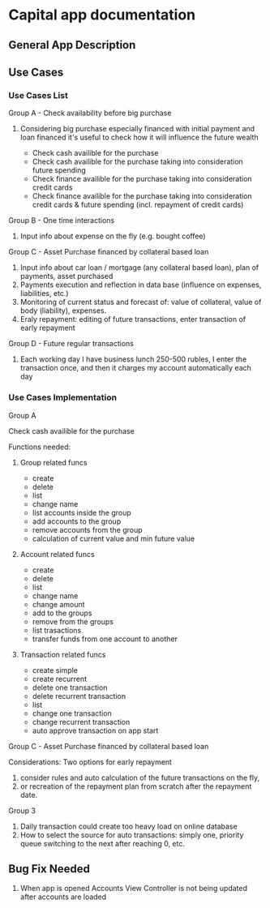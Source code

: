 
# Capital app documentation

## General App Description


## Use Cases

### Use Cases List

Group A - Check availability before big purchase

1. Considering big purchase especially financed with initial payment and loan financed it's useful to check how it will influence the future wealth

    - Check cash availible for the purchase
    - Check cash availible for the purchase taking into consideration future spending
    - Check finance availible for the purchase taking into consideration credit cards
    - Check finance availible for the purchase taking into consideration credit cards & future spending (incl. repayment of credit cards)  

Group B - One time interactions
1. Input info about expense on the fly (e.g. bought coffee)

Group C - Asset Purchase financed by collateral based loan
1. Input info about car loan / mortgage (any collateral based loan), plan of payments, asset purchased
2. Payments execution and reflection in data base (influence on expenses, liabilities, etc.)
3. Monitoring of current status and forecast of: value of collateral, value of body (liability), expenses. 
4. Eraly repayment: editing of future transactions, enter transaction of early repayment

Group D - Future regular transactions
1. Each working day I have business lunch 250-500 rubles, I enter the transaction once, and then it charges my account automatically each day

### Use Cases Implementation

Group A

Check cash availible for the purchase

Functions needed:

1. Group related funcs
    - create
    - delete
    - list
    - change name
    - list accounts inside the group
    - add accounts to the group
    - remove accounts from the group
    - calculation of current value and min future value

2. Account related funcs
    - create
    - delete
    - list
    - change name
    - change amount
    - add to the groups
    - remove from the groups
    - list trasactions
    - transfer funds from one account to another

3. Transaction related funcs
    - create simple
    - create recurrent
    - delete one transaction
    - delete recurrent transaction
    - list
    - change one transaction
    - change recurrent transaction
    - auto approve transaction on app start

Group C - Asset Purchase financed by collateral based loan

Considerations:
Two options for early repayment 
1. consider rules and auto calculation of the future transactions on the fly, 
2. or recreation of the repayment plan from scratch after the repayment date.

Group 3
1. Daily transaction could create too heavy load on online database
2. How to select the source for auto transactions: simply one, priority queue switching to the next after reaching 0, etc.


## Bug Fix Needed
1. When app is opened Accounts View Controller is not being updated after accounts are loaded



